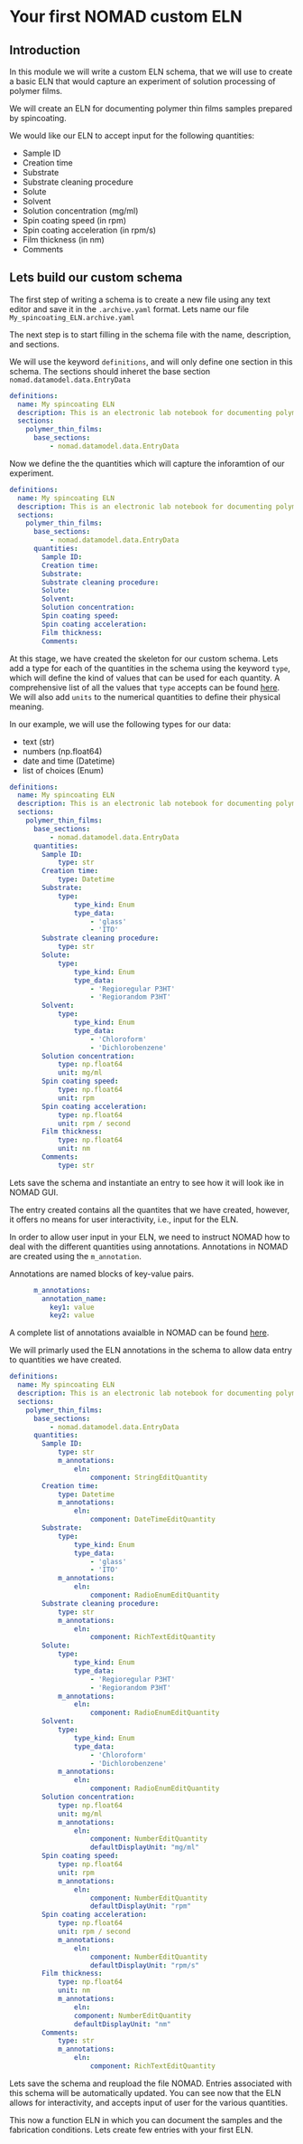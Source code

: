 <!-- ## Creating an Electronic Lab Notebook using Custom schema -->

# Your first NOMAD custom ELN
## **Introduction**

In this module we will write a custom ELN schema, that we will use to create a basic ELN that would capture an experiment of solution processing of polymer films.

We will create an ELN for documenting polymer thin films samples prepared by spincoating.

We would like our ELN to accept input for the following quantities:
- Sample ID
- Creation time
- Substrate 
- Substrate cleaning procedure
- Solute
- Solvent
- Solution concentration (mg/ml)
- Spin coating speed (in rpm)
- Spin coating acceleration (in rpm/s)
- Film thickness (in nm)
- Comments

## **Lets build our custom schema**
The first step of writing a schema is to create a new file using any text editor and save it in the  `.archive.yaml` format.
Lets name our file `My_spincoating_ELN.archive.yaml`

The next step is to start filling in the schema file with the name, description, and sections. 

We will use the keyword `definitions`, and will only define one section in this schema. The sections should inheret the base section `nomad.datamodel.data.EntryData`

```yaml
definitions:
  name: My spincoating ELN
  description: This is an electronic lab notebook for documenting polymer thin films samples prepared by spincoating
  sections:
    polymer_thin_films:
      base_sections:
          - nomad.datamodel.data.EntryData
```
Now we define the the quantities which will capture the inforamtion of our experiment.

```yaml
definitions:
  name: My spincoating ELN
  description: This is an electronic lab notebook for documenting polymer thin films samples prepared by spincoating
  sections:
    polymer_thin_films:
      base_sections:
          - nomad.datamodel.data.EntryData
      quantities:
        Sample ID:
        Creation time:
        Substrate: 
        Substrate cleaning procedure:
        Solute:
        Solvent:
        Solution concentration:
        Spin coating speed:
        Spin coating acceleration:
        Film thickness:
        Comments:
```
At this stage, we have created the skeleton for our custom schema. Lets add a type for each of the quantities in the schema using the keyword `type`, which will define the kind of values that can be used for each quantity.
A comprehensive list of all the values that `type` accepts can be found [here](https://nomad-lab.eu/prod/v1/staging/docs/howto/customization/basics.html#type).
We will also add `units` to the numerical quantities to define their physical meaning. 

In our example, we will use the following types for our data:
- text (str)
- numbers (np.float64)
- date and time (Datetime)
- list of choices (Enum)

```yaml
definitions:
  name: My spincoating ELN
  description: This is an electronic lab notebook for documenting polymer thin films samples prepared by spincoating
  sections:
    polymer_thin_films:
      base_sections:
          - nomad.datamodel.data.EntryData
      quantities:
        Sample ID:
            type: str
        Creation time:
            type: Datetime
        Substrate: 
            type:
                type_kind: Enum
                type_data:
                    - 'glass'
                    - 'ITO'
        Substrate cleaning procedure:
            type: str
        Solute:
            type:
                type_kind: Enum
                type_data:
                    - 'Regioregular P3HT'
                    - 'Regiorandom P3HT'
        Solvent:
            type:
                type_kind: Enum
                type_data:
                    - 'Chloroform'
                    - 'Dichlorobenzene'
        Solution concentration:
            type: np.float64
            unit: mg/ml
        Spin coating speed:
            type: np.float64
            unit: rpm
        Spin coating acceleration:
            type: np.float64
            unit: rpm / second
        Film thickness:
            type: np.float64
            unit: nm
        Comments:
            type: str
```
Lets save the schema and instantiate an entry to 
see how it will look ike in NOMAD GUI. 

The entry created contains all the quantites that we have created, however, it offers no means for user interactivity, i.e., input for the ELN. 

In order to allow user input in your ELN, we need to instruct NOMAD how to deal with the different quantities using annotations. Annotations in NOMAD are created using the `m_annotation`. 

Annotations are named blocks of key-value pairs.
```yaml
      m_annotations:
        annotation_name:
          key1: value
          key2: value
```
A complete list of annotations avaialble in NOMAD can be found [here](https://nomad-lab.eu/prod/v1/staging/docs/reference/annotations.html).

We will primarly used the ELN annotations in the schema to allow data entry to quantities we have created. 

```yaml
definitions:
  name: My spincoating ELN
  description: This is an electronic lab notebook for documenting polymer thin films samples prepared by spincoating
  sections:
    polymer_thin_films:
      base_sections:
          - nomad.datamodel.data.EntryData
      quantities:
        Sample ID:
            type: str
            m_annotations:
                eln:
                    component: StringEditQuantity
        Creation time:
            type: Datetime
            m_annotations:
                eln:
                    component: DateTimeEditQuantity
        Substrate: 
            type:
                type_kind: Enum
                type_data:
                    - 'glass'
                    - 'ITO'
            m_annotations:
                eln:
                    component: RadioEnumEditQuantity
        Substrate cleaning procedure:
            type: str
            m_annotations:
                eln:
                    component: RichTextEditQuantity
        Solute:
            type:
                type_kind: Enum
                type_data:
                    - 'Regioregular P3HT'
                    - 'Regiorandom P3HT'
            m_annotations:
                eln:
                    component: RadioEnumEditQuantity
        Solvent:
            type:
                type_kind: Enum
                type_data:
                    - 'Chloroform'
                    - 'Dichlorobenzene'
            m_annotations:
                eln:
                    component: RadioEnumEditQuantity
        Solution concentration:
            type: np.float64
            unit: mg/ml
            m_annotations:
                eln:
                    component: NumberEditQuantity
                    defaultDisplayUnit: "mg/ml"
        Spin coating speed:
            type: np.float64
            unit: rpm
            m_annotations:
                eln:
                    component: NumberEditQuantity
                    defaultDisplayUnit: "rpm"
        Spin coating acceleration:
            type: np.float64
            unit: rpm / second
            m_annotations:
                eln:
                    component: NumberEditQuantity
                    defaultDisplayUnit: "rpm/s"
        Film thickness:
            type: np.float64
            unit: nm
            m_annotations:
                eln:
                component: NumberEditQuantity
                defaultDisplayUnit: "nm"
        Comments:
            type: str
            m_annotations:
                eln:
                    component: RichTextEditQuantity

```

Lets save the schema and reupload the file NOMAD. Entries associated with this schema will be automatically updated. 
You can see now that the ELN allows for interactivity, and accepts input of user for the various quantities. 

This now a function ELN in which you can document the samples and the fabrication conditions. 
Lets create few entries with your first ELN. 
